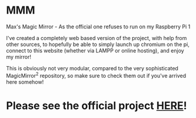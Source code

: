 # MMM
Max's Magic Mirror - As the official one refuses to run on my Raspberry Pi 1

I've created a completely web based version of the project, with help from other sources, to hopefully be able to simply launch up chromium on the pi, connect to this website (whether via LAMPP or online hosting), and enjoy my mirror!

This is obviously not very modular, compared to the very sophisticated MagicMirror<sup>2</sup> repository, so make sure to check them out if you've arrived here somehow!

# Please see the official project [HERE](https://github.com/MichMich/MagicMirror)!
